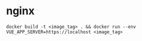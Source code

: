 # nginx

```
docker build -t <image_tag> . && docker run --env VUE_APP_SERVER=https://localhost <image_tag> 
```
